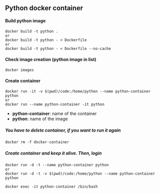 ## Python docker container

#### Build python image

```
docker build -t python . 
or
docker build -t python - < Dockerfile
or
docker build -t python - < Dockerfile --no-cache
```

#### Check image creation (python image in list)

```
docker images
```

#### Create container

```
docker run -it -v $(pwd)/code:/home/python --name python-container python
or
docker run --name python-container -it python
```

- **python-container**: name of the container
- **python**: name of the image

##### You have to delete container, if you want to run it again

```
docker rm -f docker-container
```

##### Create container and keep it alive. Then, login

```
docker run -d -t --name python-container python
or
docker run -d -t -v $(pwd)/code:/home/python --name python-container python

docker exec -it python-container /bin/bash
```
